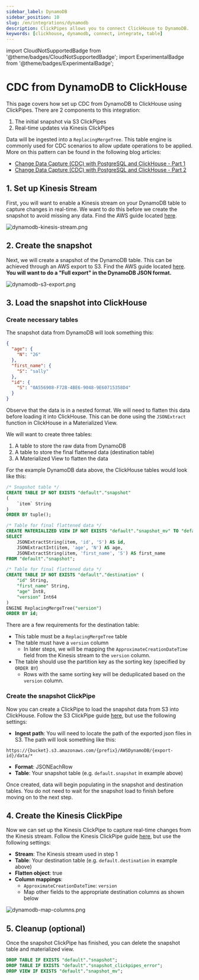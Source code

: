 ```yaml
---
sidebar_label: DynamoDB
sidebar_position: 10
slug: /en/integrations/dynamodb
description: ClickPipes allows you to connect ClickHouse to DynamoDB.
keywords: [clickhouse, dynamodb, connect, integrate, table]
---
```


import CloudNotSupportedBadge from '@theme/badges/CloudNotSupportedBadge';
import ExperimentalBadge from '@theme/badges/ExperimentalBadge';

# CDC from DynamoDB to ClickHouse

<ExperimentalBadge/>

This page covers how set up CDC from DynamoDB to ClickHouse using ClickPipes. There are 2 components to this integration:
1. The initial snapshot via S3 ClickPipes
2. Real-time updates via Kinesis ClickPipes

Data will be ingested into a `ReplacingMergeTree`. This table engine is commonly used for CDC scenarios to allow update operations to be applied. More on this pattern can be found in the following blog articles:

* [Change Data Capture (CDC) with PostgreSQL and ClickHouse - Part 1](https://clickhouse.com/blog/clickhouse-postgresql-change-data-capture-cdc-part-1?loc=docs-rockest-migrations)
* [Change Data Capture (CDC) with PostgreSQL and ClickHouse - Part 2](https://clickhouse.com/blog/clickhouse-postgresql-change-data-capture-cdc-part-2?loc=docs-rockest-migrations)

## 1. Set up Kinesis Stream

First, you will want to enable a Kinesis stream on your DynamoDB table to capture changes in real-time. We want to do this before we create the snapshot to avoid missing any data.
Find the AWS guide located [here](https://docs.aws.amazon.com/amazondynamodb/latest/developerguide/kds.html).

![dynamodb-kinesis-stream.png](../images/dynamodb-kinesis-stream.png)

## 2. Create the snapshot

Next, we will create a snapshot of the DynamoDB table. This can be achieved through an AWS export to S3. Find the AWS guide located [here](https://docs.aws.amazon.com/amazondynamodb/latest/developerguide/S3DataExport.HowItWorks.html).
**You will want to do a "Full export" in the DynamoDB JSON format.**

![dynamodb-s3-export.png](../images/dynamodb-s3-export.png)

## 3. Load the snapshot into ClickHouse

### Create necessary tables

The snapshot data from DynamoDB will look something this:
```json
{
  "age": {
    "N": "26"
  },
  "first_name": {
    "S": "sally"
  },
  "id": {
    "S": "0A556908-F72B-4BE6-9048-9E60715358D4"
  }
}
```

Observe that the data is in a nested format. We will need to flatten this data before loading it into ClickHouse. This can be done using the `JSONExtract` function in ClickHouse in a Materialized View.

We will want to create three tables:
1. A table to store the raw data from DynamoDB
2. A table to store the final flattened data (destination table)
3. A Materialized View to flatten the data


For the example DynamoDB data above, the ClickHouse tables would look like this:

```sql
/* Snapshot table */
CREATE TABLE IF NOT EXISTS "default"."snapshot"
(
    `item` String
)
ORDER BY tuple();

/* Table for final flattened data */
CREATE MATERIALIZED VIEW IF NOT EXISTS "default"."snapshot_mv" TO "default"."destination" AS
SELECT
    JSONExtractString(item, 'id', 'S') AS id,
    JSONExtractInt(item, 'age', 'N') AS age,
    JSONExtractString(item, 'first_name', 'S') AS first_name
FROM "default"."snapshot";

/* Table for final flattened data */
CREATE TABLE IF NOT EXISTS "default"."destination" (
    "id" String,
    "first_name" String,
    "age" Int8,
    "version" Int64
) 
ENGINE ReplacingMergeTree("version")
ORDER BY id;
```

There are a few requirements for the destination table:
- This table must be a `ReplacingMergeTree` table
- The table must have a `version` column
  - In later steps, we will be mapping the `ApproximateCreationDateTime` field from the Kinesis stream to the `version` column.
- The table should use the partition key as the sorting key (specified by `ORDER BY`)
  - Rows with the same sorting key will be deduplicated based on the `version` column.

### Create the snapshot ClickPipe
Now you can create a ClickPipe to load the snapshot data from S3 into ClickHouse. Follow the S3 ClickPipe guide [here](/docs/en/integrations/data-ingestion/clickpipes/object-storage.md), but use the following settings:

- **Ingest path**: You will need to locate the path of the exported json files in S3. The path will look something like this:

```
https://{bucket}.s3.amazonaws.com/{prefix}/AWSDynamoDB/{export-id}/data/*
```
- **Format**: JSONEachRow
- **Table**: Your snapshot table (e.g. `default.snapshot` in example above)

Once created, data will begin populating in the snapshot and destination tables. You do not need to wait for the snapshot load to finish before moving on to the next step.

## 4. Create the Kinesis ClickPipe

Now we can set up the Kinesis ClickPipe to capture real-time changes from the Kinesis stream. Follow the Kinesis ClickPipe guide [here](/docs/en/integrations/data-ingestion/clickpipes/kinesis.md), but use the following settings:

- **Stream**: The Kinesis stream used in step 1
- **Table**: Your destination table (e.g. `default.destination` in example above)
- **Flatten object**: true
- **Column mappings**:
  - `ApproximateCreationDateTime`: `version`
  - Map other fields to the appropriate destination columns as shown below

![dynamodb-map-columns.png](../images/dynamodb-map-columns.png) 


## 5. Cleanup (optional)

Once the snapshot ClickPipe has finished, you can delete the snapshot table and materialized view.

```sql
DROP TABLE IF EXISTS "default"."snapshot";
DROP TABLE IF EXISTS "default"."snapshot_clickpipes_error";
DROP VIEW IF EXISTS "default"."snapshot_mv";
```

